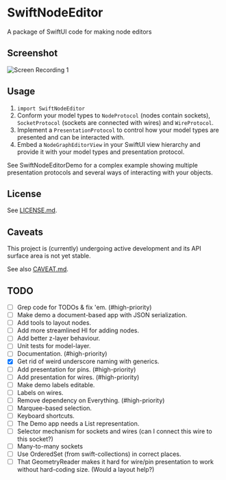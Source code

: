 # SwiftNodeEditor

A package of SwiftUI code for making node editors
## Screenshot

<!-- ![Screenshot 1](Documentation/Screenshot%201.png) -->
![Screen Recording 1](Documentation/Screen%20Recording%201.gif)


## Usage

1. `import SwiftNodeEditor`
2. Conform your model types to `NodeProtocol` (nodes contain sockets), `SocketProtocol` (sockets are connected with wires) and `WireProtocol`.
3. Implement a `PresentationProtocol` to control how your model types are presented and can be interacted with.
4. Embed a `NodeGraphEditorView` in your SwiftUI view hierarchy and provide it with your model types and presentation protocol.

See SwiftNodeEditorDemo for a complex example showing multiple presentation protocols and several ways of interacting with your objects.

## License

See [LICENSE.md](LICENSE.md).

## Caveats

This project is (currently) undergoing active development and its API surface area is not yet stable.

See also [CAVEAT.md](CAVEAT.md).

## TODO

- [ ] Grep code for TODOs & fix 'em. (#high-priority)
- [ ] Make demo a document-based app with JSON serialization.
- [ ] Add tools to layout nodes.
- [ ] Add more streamlined HI for adding nodes.
- [ ] Add better z-layer behaviour.
- [ ] Unit tests for model-layer.
- [ ] Documentation. (#high-priority)
- [X] Get rid of weird underscore naming with generics.
- [ ] Add presentation for pins. (#high-priority)
- [ ] Add presentation for wires. (#high-priority)
- [ ] Make demo labels editable.
- [ ] Labels on wires.
- [ ] Remove dependency on Everything. (#high-priority)
- [ ] Marquee-based selection.
- [ ] Keyboard shortcuts.
- [ ] The Demo app needs a List representation.
- [ ] Selector mechanism for sockets and wires (can I connect this wire to this socket?)
- [ ] Many-to-many sockets
- [ ] Use OrderedSet (from swift-collections) in correct places.
- [ ] That GeometryReader makes it hard for wire/pin presentation to work without hard-coding size. (Would a layout help?)
